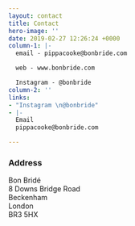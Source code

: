```yaml
---
layout: contact
title: Contact
hero-image: ''
date: 2019-02-27 12:26:24 +0000
column-1: |-
  email - pippacooke@bonbride.com

  web - www.bonbride.com

  Instagram - @bonbride
column-2: ''
links:
- "Instagram \n@bonbride"
- |-
  Email
  pippacooke@bonbride.com

---
```

### Address

Bon Bridé  
8 Downs Bridge Road  
Beckenham  
London  
BR3 5HX